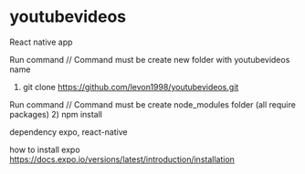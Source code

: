 # youtubevideos
React native app 

Run command // Command must be create new folder with youtubevideos name
1) git clone https://github.com/levon1998/youtubevideos.git

Run command // Command must be create node_modules folder (all require packages)
2) npm install

dependency
expo, react-native

how to install expo
https://docs.expo.io/versions/latest/introduction/installation
